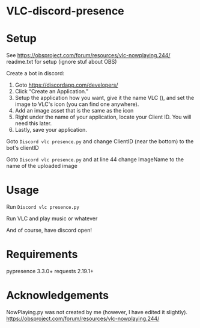 # VLC-discord-presence

# Setup
See https://obsproject.com/forum/resources/vlc-nowplaying.244/ readme.txt for setup (ignore stuf about OBS)

Create a bot in discord:
1. Goto https://discordapp.com/developers/
2. Click “Create an Application.”
3. Setup the application how you want, give it the name VLC (), and set the image to VLC's icon (you can find one anywhere).
4. Add an image asset that is the same as the icon
5. Right under the name of your application, locate your Client ID. You will need this later.
6. Lastly, save your application.

Goto `Discord vlc presence.py` and change ClientID (near the bottom) to the bot's clientID

Goto `Discord vlc presence.py` and at line 44 change ImageName to the name of the uploaded image

# Usage
Run `Discord vlc presence.py`

Run VLC and play music or whatever

And of course, have discord open!

# Requirements
pypresence 3.3.0+
requests 2.19.1+

# Acknowledgements
NowPlaying.py was not created by me (however, I have edited it slightly). https://obsproject.com/forum/resources/vlc-nowplaying.244/

